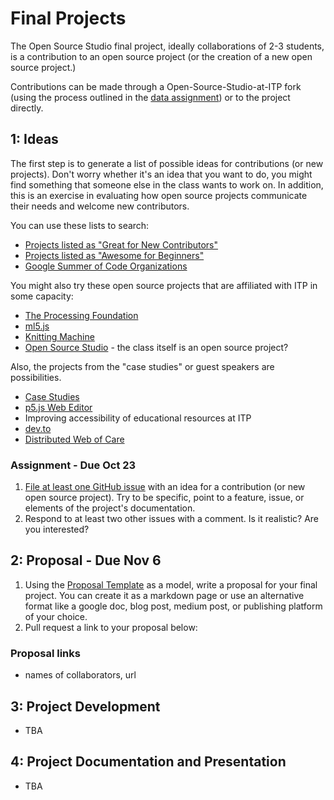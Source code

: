 # Final Projects

The Open Source Studio final project, ideally collaborations of 2-3 students, is a contribution to an open source project (or the creation of a new open source project.)

Contributions can be made through a Open-Source-Studio-at-ITP fork (using the process outlined in the [data assignment](https://github.com/Open-Source-Studio-at-ITP/Syllabus/blob/source/data-assignment.md)) or to the  project directly.

## 1: Ideas

The first step is to generate a list of possible ideas for contributions (or new projects). Don't worry whether it's an idea that you want to do, you might find something that someone else in the class wants to work on. In addition, this is an exercise in evaluating how open source projects communicate their needs and welcome new contributors.

You can use these lists to search:
* [Projects listed as "Great for New Contributors"](https://github.com/showcases/great-for-new-contributors)
* [Projects listed as "Awesome for Beginners"](https://github.com/MunGell/awesome-for-beginners)
* [Google Summer of Code Organizations](https://summerofcode.withgoogle.com/organizations/)

You might also try these open source projects that are affiliated with ITP in some capacity:
* [The Processing Foundation](https://github.com/processing/)
* [ml5.js](https://github.com/ml5js)
* [Knitting Machine](https://github.com/knittingmachine/)
* [Open Source Studio](https://github.com/Open-Source-Studio-at-ITP) - the class itself is an open source  project?

Also, the projects from the "case studies" or guest speakers are possibilities.
* [Case Studies](https://github.com/Open-Source-Studio-at-ITP/Case-Studies)
* [p5.js Web Editor](https://github.com/processing/p5.js-web-editor/)
* Improving accessibility of educational resources at ITP
* [dev.to](https://github.com/thepracticaldev/dev.to)
* [Distributed Web of Care](https://github.com/tchoi8/distributedwebofcare)

### Assignment - Due Oct 23

1. [File at least one GitHub issue](https://github.com/Open-Source-Studio-at-ITP/Final-Projects/issues) with an idea for a contribution (or new open source project). Try to be specific, point to a feature, issue, or elements of the project's documentation.
2. Respond to at least two other issues with a comment. Is it realistic? Are you interested?

## 2: Proposal - Due Nov 6
1. Using the [Proposal Template](https://github.com/Open-Source-Studio-at-ITP/Final-Projects/blob/source/proposal-template.md) as a model, write a proposal for your final project. You can create it as a markdown page or use an alternative format like a google doc, blog post, medium post, or publishing platform of your choice.
2. Pull request a link to your proposal below:

### Proposal links
* names of collaborators, url

## 3: Project Development
* TBA

## 4: Project Documentation and Presentation
* TBA
